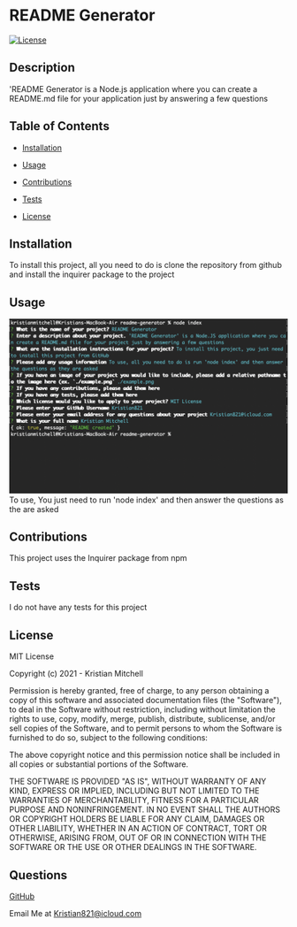 
  # README Generator
  [![License](https://img.shields.io/badge/License-MIT-red)](https://opensource.org/licenses/MIT)

  ## Description

  'README Generator is a Node.js application where you can create a README.md file for your application just by answering a few questions

  ## Table of Contents

  * [Installation](#installation)

  * [Usage](#usage)

  * [Contributions](#contributions)

  * [Tests](#tests)

  * [License](#license)

  ## Installation
  To install this project, all you need to do is clone the repository from github and install the inquirer package to the project

  ## Usage

  ![README Generator](./example.png)
  To use, You just need to run 'node index' and then answer the questions as the are asked
  
  ## Contributions

  
  This project uses the Inquirer package from npm
   

  ## Tests

  
  I do not have any tests for this project

  

  ## License

  MIT License

Copyright (c) 2021 - Kristian Mitchell

Permission is hereby granted, free of charge, to any person obtaining a copy
of this software and associated documentation files (the "Software"), to deal
in the Software without restriction, including without limitation the rights
to use, copy, modify, merge, publish, distribute, sublicense, and/or sell
copies of the Software, and to permit persons to whom the Software is
furnished to do so, subject to the following conditions:

The above copyright notice and this permission notice shall be included in all
copies or substantial portions of the Software.

THE SOFTWARE IS PROVIDED "AS IS", WITHOUT WARRANTY OF ANY KIND, EXPRESS OR
IMPLIED, INCLUDING BUT NOT LIMITED TO THE WARRANTIES OF MERCHANTABILITY,
FITNESS FOR A PARTICULAR PURPOSE AND NONINFRINGEMENT. IN NO EVENT SHALL THE
AUTHORS OR COPYRIGHT HOLDERS BE LIABLE FOR ANY CLAIM, DAMAGES OR OTHER
LIABILITY, WHETHER IN AN ACTION OF CONTRACT, TORT OR OTHERWISE, ARISING FROM,
OUT OF OR IN CONNECTION WITH THE SOFTWARE OR THE USE OR OTHER DEALINGS IN THE
SOFTWARE.

  ## Questions

  [GitHub](https://github.com/Kristian821/)

  Email Me at Kristian821@icloud.com

